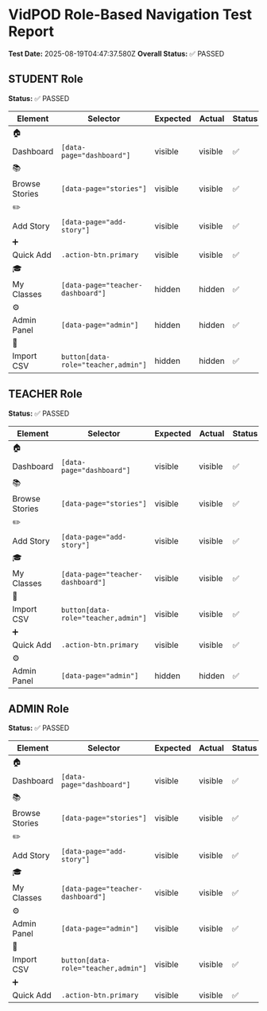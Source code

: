 # VidPOD Role-Based Navigation Test Report

**Test Date:** 2025-08-19T04:47:37.580Z
**Overall Status:** ✅ PASSED

## STUDENT Role
**Status:** ✅ PASSED

| Element | Selector | Expected | Actual | Status |
|---------|----------|----------|--------|--------|
| 🏠
                Dashboard | `[data-page="dashboard"]` | visible | visible | ✅ |
| 📚
                Browse Stories | `[data-page="stories"]` | visible | visible | ✅ |
| ✏️
                Add Story | `[data-page="add-story"]` | visible | visible | ✅ |
| ➕
                    Quick Add | `.action-btn.primary` | visible | visible | ✅ |
| 🎓
                My Classes | `[data-page="teacher-dashboard"]` | hidden | hidden | ✅ |
| ⚙️
                Admin Panel | `[data-page="admin"]` | hidden | hidden | ✅ |
| 📄
                    Import CSV | `button[data-role="teacher,admin"]` | hidden | hidden | ✅ |

## TEACHER Role
**Status:** ✅ PASSED

| Element | Selector | Expected | Actual | Status |
|---------|----------|----------|--------|--------|
| 🏠
                Dashboard | `[data-page="dashboard"]` | visible | visible | ✅ |
| 📚
                Browse Stories | `[data-page="stories"]` | visible | visible | ✅ |
| ✏️
                Add Story | `[data-page="add-story"]` | visible | visible | ✅ |
| 🎓
                My Classes | `[data-page="teacher-dashboard"]` | visible | visible | ✅ |
| 📄
                    Import CSV | `button[data-role="teacher,admin"]` | visible | visible | ✅ |
| ➕
                    Quick Add | `.action-btn.primary` | visible | visible | ✅ |
| ⚙️
                Admin Panel | `[data-page="admin"]` | hidden | hidden | ✅ |

## ADMIN Role
**Status:** ✅ PASSED

| Element | Selector | Expected | Actual | Status |
|---------|----------|----------|--------|--------|
| 🏠
                Dashboard | `[data-page="dashboard"]` | visible | visible | ✅ |
| 📚
                Browse Stories | `[data-page="stories"]` | visible | visible | ✅ |
| ✏️
                Add Story | `[data-page="add-story"]` | visible | visible | ✅ |
| 🎓
                My Classes | `[data-page="teacher-dashboard"]` | visible | visible | ✅ |
| ⚙️
                Admin Panel | `[data-page="admin"]` | visible | visible | ✅ |
| 📄
                    Import CSV | `button[data-role="teacher,admin"]` | visible | visible | ✅ |
| ➕
                    Quick Add | `.action-btn.primary` | visible | visible | ✅ |

